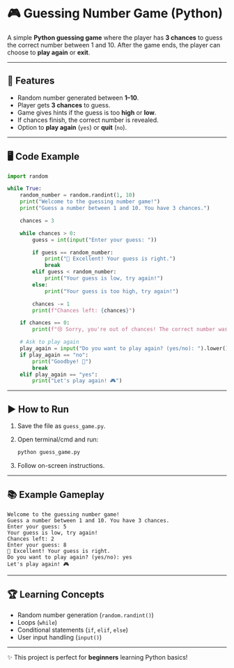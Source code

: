 # 🎮 Guessing Number Game (Python)

A simple **Python guessing game** where the player has **3 chances** to guess the correct number between 1 and 10. After the game ends, the player can choose to **play again** or **exit**.

---

## 📌 Features

* Random number generated between **1–10**.
* Player gets **3 chances** to guess.
* Game gives hints if the guess is too **high** or **low**.
* If chances finish, the correct number is revealed.
* Option to **play again** (`yes`) or **quit** (`no`).

---

## 🖥️ Code Example

```python
import random

while True:  
    random_number = random.randint(1, 10)
    print("Welcome to the guessing number game!")
    print("Guess a number between 1 and 10. You have 3 chances.")

    chances = 3  

    while chances > 0:
        guess = int(input("Enter your guess: "))

        if guess == random_number:
            print("🎉 Excellent! Your guess is right.")
            break
        elif guess < random_number:
            print("Your guess is low, try again!")
        else:
            print("Your guess is too high, try again!")

        chances -= 1
        print(f"Chances left: {chances}")

    if chances == 0:
        print(f"😢 Sorry, you're out of chances! The correct number was {random_number}.")

    # Ask to play again
    play_again = input("Do you want to play again? (yes/no): ").lower()
    if play_again == "no":
        print("Goodbye! 👋")
        break
    elif play_again == "yes":
        print("Let's play again! 🎮")
```

---

## ▶️ How to Run

1. Save the file as `guess_game.py`.
2. Open terminal/cmd and run:

   ```bash
   python guess_game.py
   ```
3. Follow on-screen instructions.

---

## 📚 Example Gameplay

```
Welcome to the guessing number game!
Guess a number between 1 and 10. You have 3 chances.
Enter your guess: 5
Your guess is low, try again!
Chances left: 2
Enter your guess: 8
🎉 Excellent! Your guess is right.
Do you want to play again? (yes/no): yes
Let's play again! 🎮
```

---

## 🏆 Learning Concepts

* Random number generation (`random.randint()`)
* Loops (`while`)
* Conditional statements (`if`, `elif`, `else`)
* User input handling (`input()`)

---

✨ This project is perfect for **beginners** learning Python basics!
